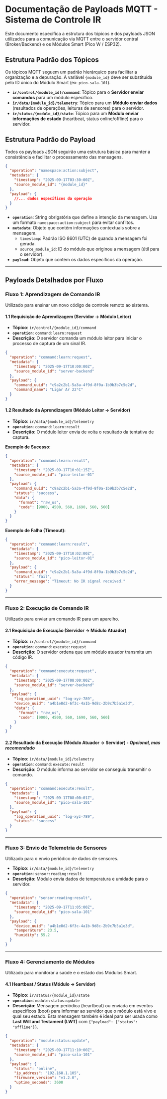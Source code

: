 # Documentação de Payloads MQTT - Sistema de Controle IR

Este documento especifica a estrutura dos tópicos e dos payloads JSON utilizados para a comunicação via MQTT entre o servidor central (Broker/Backend) e os Módulos Smart (Pico W / ESP32).

## Estrutura Padrão dos Tópicos

Os tópicos MQTT seguem um padrão hierárquico para facilitar a organização e a depuração. A variável `{module_id}` deve ser substituída pelo ID único do Módulo Smart (ex: `pico-sala-101`).

- **`ir/control/{module_id}/command`**: Tópico para o **Servidor enviar comandos** para um módulo específico.
- **`ir/data/{module_id}/telemetry`**: Tópico para um **Módulo enviar dados** (resultados de operações, leituras de sensores) para o servidor.
- **`ir/status/{module_id}/state`**: Tópico para um **Módulo enviar informações de estado** (heartbeat, status online/offline) para o servidor.

## Estrutura Padrão do Payload

Todos os payloads JSON seguirão uma estrutura básica para manter a consistência e facilitar o processamento das mensagens.

```json
{
  "operation": "namespace:action:subject",
  "metadata": {
    "timestamp": "2025-09-17T03:30:00Z",
    "source_module_id": "{module_id}"
  },
  "payload": {
    //... dados específicos da operação
  }
}
```
- **`operation`**: String obrigatória que define a intenção da mensagem. Usa um formato `namespace:action:subject` para evitar conflitos.
- **`metadata`**: Objeto que contém informações contextuais sobre a mensagem.
  - `timestamp`: Padrão ISO 8601 (UTC) de quando a mensagem foi gerada.
  - `source_module_id`: ID do módulo que originou a mensagem (útil para o servidor).
- **`payload`**: Objeto que contém os dados específicos da operação.

---

## Payloads Detalhados por Fluxo

### Fluxo 1: Aprendizagem de Comando IR

Utilizado para ensinar um novo código de controle remoto ao sistema.

#### 1.1 Requisição de Aprendizagem (Servidor → Módulo Leitor)

- **Tópico**: `ir/control/{module_id}/command`
- **`operation`**: `command:learn:request`
- **Descrição**: O servidor comanda um módulo leitor para iniciar o processo de captura de um sinal IR.

```json
{
  "operation": "command:learn:request",
  "metadata": {
    "timestamp": "2025-09-17T10:00:00Z",
    "source_module_id": "server-backend"
  },
  "payload": {
    "command_uuid": "c9a2c2b1-5a3a-4f9d-8f0a-1b9b3b7c5e2d",
    "command_name": "Ligar Ar 22°C"
  }
}
```

#### 1.2 Resultado da Aprendizagem (Módulo Leitor → Servidor)

- **Tópico**: `ir/data/{module_id}/telemetry`
- **`operation`**: `command:learn:result`
- **Descrição**: O módulo leitor envia de volta o resultado da tentativa de captura.

**Exemplo de Sucesso:**
```json
{
  "operation": "command:learn:result",
  "metadata": {
    "timestamp": "2025-09-17T10:01:15Z",
    "source_module_id": "pico-leitor-01"
  },
  "payload": {
    "command_uuid": "c9a2c2b1-5a3a-4f9d-8f0a-1b9b3b7c5e2d",
    "status": "success",
    "data": {
      "format": "raw_us",
      "code": [9000, 4500, 560, 1690, 560, 560]
    }
  }
}
```

**Exemplo de Falha (Timeout):**
```json
{
  "operation": "command:learn:result",
  "metadata": {
    "timestamp": "2025-09-17T10:02:00Z",
    "source_module_id": "pico-leitor-01"
  },
  "payload": {
    "command_uuid": "c9a2c2b1-5a3a-4f9d-8f0a-1b9b3b7c5e2d",
    "status": "fail",
    "error_message": "Timeout: No IR signal received."
  }
}
```

---

### Fluxo 2: Execução de Comando IR

Utilizado para enviar um comando IR para um aparelho.

#### 2.1 Requisição de Execução (Servidor → Módulo Atuador)

- **Tópico**: `ir/control/{module_id}/command`
- **`operation`**: `command:execute:request`
- **Descrição**: O servidor ordena que um módulo atuador transmita um código IR.

```json
{
  "operation": "command:execute:request",
  "metadata": {
    "timestamp": "2025-09-17T08:00:00Z",
    "source_module_id": "server-backend"
  },
  "payload": {
    "log_operation_uuid": "log-xyz-789",
    "device_uuid": "a4b1e8d2-6f3c-4a1b-9d8c-2b9c7b5a1e3d",
    "data": {
      "format": "raw_us",
      "code": [9000, 4500, 560, 1690, 560, 560]
    }
  }
}
```

#### 2.2 Resultado da Execução (Módulo Atuador → Servidor) - *Opcional, mas recomendado*

- **Tópico**: `ir/data/{module_id}/telemetry`
- **`operation`**: `command:execute:result`
- **Descrição**: O módulo informa ao servidor se conseguiu transmitir o comando.

```json
{
  "operation": "command:execute:result",
  "metadata": {
    "timestamp": "2025-09-17T08:00:01Z",
    "source_module_id": "pico-sala-101"
  },
  "payload": {
    "log_operation_uuid": "log-xyz-789",
    "status": "success"
  }
}
```

---

### Fluxo 3: Envio de Telemetria de Sensores

Utilizado para o envio periódico de dados de sensores.

- **Tópico**: `ir/data/{module_id}/telemetry`
- **`operation`**: `sensor:reading:result`
- **Descrição**: Módulo envia dados de temperatura e umidade para o servidor.

```json
{
  "operation": "sensor:reading:result",
  "metadata": {
    "timestamp": "2025-09-17T11:05:00Z",
    "source_module_id": "pico-sala-101"
  },
  "payload": {
    "device_uuid": "a4b1e8d2-6f3c-4a1b-9d8c-2b9c7b5a1e3d",
    "temperature": 23.5,
    "humidity": 55.2
  }
}
```

---

### Fluxo 4: Gerenciamento de Módulos

Utilizado para monitorar a saúde e o estado dos Módulos Smart.

#### 4.1 Heartbeat / Status (Módulo → Servidor)

- **Tópico**: `ir/status/{module_id}/state`
- **`operation`**: `module:status:update`
- **Descrição**: Mensagem periódica (heartbeat) ou enviada em eventos específicos (boot) para informar ao servidor que o módulo está vivo e qual seu estado. Esta mensagem também é ideal para ser usada como **Last Will and Testament (LWT)** com `{"payload": {"status": "offline"}}`.

```json
{
  "operation": "module:status:update",
  "metadata": {
    "timestamp": "2025-09-17T11:10:00Z",
    "source_module_id": "pico-sala-101"
  },
  "payload": {
    "status": "online",
    "ip_address": "192.168.1.105",
    "firmware_version": "v1.2.0",
    "uptime_seconds": 3600
  }
}
```